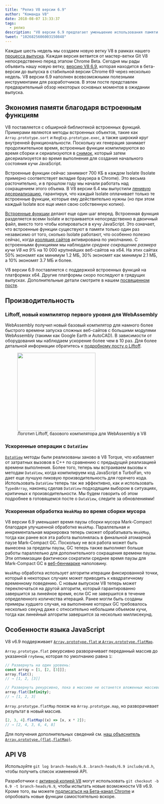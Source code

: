 ```yaml
---
title: "Релиз V8 версии 6.9"
author: "Команда V8"
date: 2018-08-07 13:33:37
tags:
  - релиз
description: "V8 версии 6.9 предлагает уменьшение использования памяти благодаря встроенным функциям, быстрое начальное время работы WebAssembly через Liftoff, улучшенную производительность DataView и WeakMap, и многое другое!"
tweet: "1026825606003150848"
---
```

Каждые шесть недель мы создаем новую ветку V8 в рамках нашего [процесса выпуска](/docs/release-process). Каждая версия ветвится от мастер-ветки Git V8 непосредственно перед этапом Chrome Beta. Сегодня мы рады объявить нашу новую ветку, [версию V8 6.9](https://chromium.googlesource.com/v8/v8.git/+log/branch-heads/6.9), которая находится в бета-версии до выпуска в стабильной версии Chrome 69 через несколько недель. V8 версии 6.9 наполнен всевозможными полезными инструментами для разработчиков. В этом посте представлен предварительный обзор некоторых основных моментов в ожидании выпуска.

<!--truncate-->
## Экономия памяти благодаря встроенным функциям

V8 поставляется с обширной библиотекой встроенных функций. Примерами являются методы встроенных объектов, такие как `Array.prototype.sort` и `RegExp.prototype.exec`, а также широкий круг внутренней функциональности. Поскольку их генерация занимает продолжительное время, встроенные функции компилируются во время сборки и сериализуются в [снимок](/blog/custom-startup-snapshots), который затем десериализуется во время выполнения для создания начального состояния кучи JavaScript.

Встроенные функции сейчас занимают 700 КБ в каждом Isolate (Isolate примерно соответствует вкладке браузера в Chrome). Это весьма расточительно, и в прошлом году мы начали работать над сокращением этого объема. В V8 версии 6.4 мы выпустили [ленивую десериализацию](/blog/lazy-deserialization), гарантируя, что каждый Isolate оплачивает только те встроенные функции, которые ему действительно нужны (но при этом каждый Isolate все еще имел свою собственную копию).

[Встроенные функции](/blog/embedded-builtins) делают еще один шаг вперед. Встроенная функция разделяется всеми Isolate и встраивается непосредственно в двоичный файл, вместо того чтобы копироваться в кучу JavaScript. Это означает, что встроенные функции существуют в памяти только один раз независимо от того, сколько Isolate работают, что особенно полезно сейчас, когда [изоляция сайтов](https://developers.google.com/web/updates/2018/07/site-isolation) активирована по умолчанию. С встроенными функциями мы наблюдали _среднее сокращение размера кучи V8 на 9%_ на 10 000 крупнейших веб-сайтов на x64. На этих сайтах 50% экономят как минимум 1.2 МБ, 30% экономят как минимум 2.1 МБ, а 10% экономят 3.7 МБ и более.

V8 версии 6.9 поставляется с поддержкой встроенных функций на платформах x64. Другие платформы скоро последуют в грядущих выпусках. Дополнительные детали смотрите в нашем [посвященном посте](/blog/embedded-builtins).

## Производительность

### Liftoff, новый компилятор первого уровня для WebAssembly

WebAssembly получил новый базовый компилятор для намного более быстрого времени запуска сложных веб-сайтов с большими модулями WebAssembly (такими как Google Earth и AutoCAD). В зависимости от оборудования мы наблюдаем ускорение более чем в 10 раз. Для более детальной информации обратитесь к [подробному посту о Liftoff](/blog/liftoff).

<figure>
  <img src="/_img/v8-liftoff.svg" width="256" height="256" alt="" loading="lazy"/>
  <figcaption>Логотип Liftoff, базового компилятора для WebAssembly в V8</figcaption>
</figure>

### Ускоренные операции с `DataView`

[`DataView`](https://tc39.es/ecma262/#sec-dataview-objects) методы были реализованы заново в V8 Torque, что избавляет от затратных вызовов в C++ по сравнению с предыдущей реализацией времени выполнения. Более того, теперь мы встраиваем вызовы к методам `DataView`, когда компилируем код JavaScript в TurboFan, что дает еще лучшую пиковую производительность для горячего кода. Использовать `DataView` теперь так же эффективно, как и использовать `TypedArray`, наконец сделав `DataView` подходящим выбором в ситуациях, критичных к производительности. Мы будем говорить об этом подробнее в готовящемся посте о `DataView`, следите за обновлениями!

### Ускоренная обработка `WeakMap` во время сборки мусора

V8 версии 6.9 уменьшает время паузы сборки мусора Mark-Compact благодаря улучшенной обработке `WeakMap`. Параллельная и инкрементальная маркировка теперь сможет обрабатывать `WeakMap`, тогда как ранее вся эта работа выполнялась в финальной атомарной паузе Mark-Compact GC. Поскольку не вся работа может быть вынесена за пределы паузы, GC теперь также выполняет больше работы параллельно для дополнительного сокращения времени паузы. Эти оптимизации фактически сократили среднее время паузы для Mark-Compact GC в [веб-бенчмарке](https://github.com/v8/web-tooling-benchmark) наполовину.

`WeakMap` обработка использует алгоритм итерации фиксированной точки, который в некоторых случаях может приводить к квадратичному временному поведению. С новым выпуском V8 теперь может переключаться на другой алгоритм, который гарантированно завершится за линейное время, если GC не завершится в течение определенного количества итераций. Ранее могли быть созданы примеры худшего случая, на выполнение которых GC требовалось несколько секунд даже с относительно небольшим объемом кучи, тогда как линейный алгоритм завершится за несколько миллисекунд.

## Особенности языка JavaScript

V8 v6.9 поддерживает [`Array.prototype.flat` и `Array.prototype.flatMap`](/features/array-flat-flatmap).

`Array.prototype.flat` рекурсивно разворачивает переданный массив до указанной `глубины`, которая по умолчанию равна `1`:

```js
// Развернуть на один уровень:
const array = [1, [2, [3]]];
array.flat();
// → [1, 2, [3]]

// Развернуть рекурсивно, пока в массиве не останется вложенных массивов:
array.flat(Infinity);
// → [1, 2, 3]
```

`Array.prototype.flatMap` похож на `Array.prototype.map`, но разворачивает результат в новый массив.

```js
[2, 3, 4].flatMap((x) => [x, x * 2]);
// → [2, 4, 3, 6, 4, 8]
```

Для получения дополнительных сведений см. [наш объяснитель `Array.prototype.{flat,flatMap}`](/features/array-flat-flatmap).

## API V8

Используйте `git log branch-heads/6.8..branch-heads/6.9 include/v8.h`, чтобы получить список изменений API.

Разработчики с [активной копией V8](/docs/source-code#using-git) могут использовать `git checkout -b 6.9 -t branch-heads/6.9`, чтобы испытать новые возможности V8 v6.9. Кроме того, вы можете [подписаться на Бета-канал Chrome](https://www.google.com/chrome/browser/beta.html) и опробовать новые функции самостоятельно вскоре.
